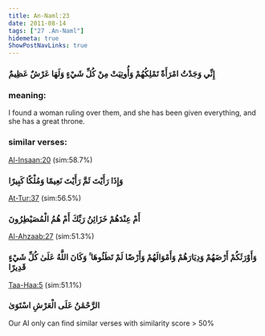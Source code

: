 ```yaml
---
title: An-Naml:23
date: 2011-08-14
tags: ["27 .An-Naml"]
hidemeta: true 
ShowPostNavLinks: true 
---
```

### إِنِّي وَجَدْتُ امْرَأَةً تَمْلِكُهُمْ وَأُوتِيَتْ مِنْ كُلِّ شَيْءٍ وَلَهَا عَرْشٌ عَظِيمٌ
### meaning: 
I found a woman ruling over them, and she has been given everything, and she has a great throne.
### similar verses: 

[Al-Insaan:20](/76/20) (sim:58.7%)

### وَإِذَا رَأَيْتَ ثَمَّ رَأَيْتَ نَعِيمًا وَمُلْكًا كَبِيرًا

[At-Tur:37](/52/37) (sim:56.5%)

### أَمْ عِنْدَهُمْ خَزَائِنُ رَبِّكَ أَمْ هُمُ الْمُصَيْطِرُونَ

[Al-Ahzaab:27](/33/27) (sim:51.3%)

### وَأَوْرَثَكُمْ أَرْضَهُمْ وَدِيَارَهُمْ وَأَمْوَالَهُمْ وَأَرْضًا لَمْ تَطَئُوهَا ۚ وَكَانَ اللَّهُ عَلَىٰ كُلِّ شَيْءٍ قَدِيرًا

[Taa-Haa:5](/20/5) (sim:51.1%)

### الرَّحْمَٰنُ عَلَى الْعَرْشِ اسْتَوَىٰ

Our AI only can find similar verses with similarity score > 50% 
